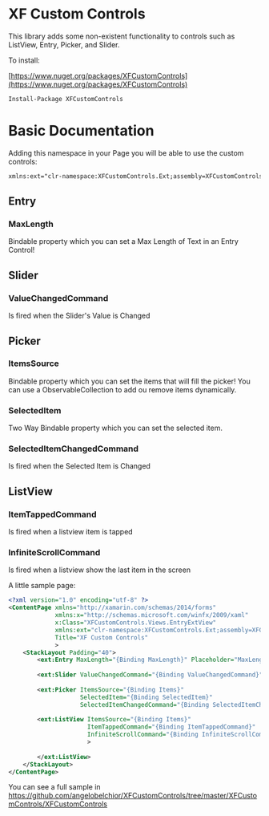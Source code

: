 # XF Custom Controls

This library adds some non-existent functionality to controls such as ListView, Entry, Picker, and Slider.

To install:

[https://www.nuget.org/packages/XFCustomControls](https://www.nuget.org/packages/XFCustomControls)

```
Install-Package XFCustomControls 
```

# Basic Documentation


Adding this namespace in your Page you will be able to use the custom controls:

```xml
xmlns:ext="clr-namespace:XFCustomControls.Ext;assembly=XFCustomControls.Ext"
```

## Entry
### MaxLength 
Bindable property which you can set a Max Length of Text in an Entry Control!


## Slider
### ValueChangedCommand 
Is fired when the Slider's Value is Changed

## Picker
### ItemsSource
Bindable property which you can set the items that will fill the picker!
You can use a ObservableCollection to add ou remove items dynamically.

### SelectedItem
Two Way Bindable property which you can set the selected item. 

### SelectedItemChangedCommand
Is fired when the Selected Item is Changed

## ListView
### ItemTappedCommand
Is fired when a listview item is tapped

### InfiniteScrollCommand
Is fired when a listview show the last item in the screen

A little sample page:

```xml
<?xml version="1.0" encoding="utf-8" ?>
<ContentPage xmlns="http://xamarin.com/schemas/2014/forms"
             xmlns:x="http://schemas.microsoft.com/winfx/2009/xaml"
             x:Class="XFCustomControls.Views.EntryExtView"
             xmlns:ext="clr-namespace:XFCustomControls.Ext;assembly=XFCustomControls.Ext"
             Title="XF Custom Controls"
             >
    <StackLayout Padding="40">
        <ext:Entry MaxLength="{Binding MaxLength}" Placeholder="MaxLength" Text="1234" />
        
        <ext:Slider ValueChangedCommand="{Binding ValueChangedCommand}" />
        
        <ext:Picker ItemsSource="{Binding Items}" 
                    SelectedItem="{Binding SelectedItem}"
                    SelectedItemChangedCommand="{Binding SelectedItemChangedCommand}" />
        
        <ext:ListView ItemsSource="{Binding Items}" 
                      ItemTappedCommand="{Binding ItemTappedCommand}"
                      InfiniteScrollCommand="{Binding InfiniteScrollCommand}"
                      >
            
        </ext:ListView>
    </StackLayout>    
</ContentPage>
```

You can see a full sample in https://github.com/angelobelchior/XFCustomControls/tree/master/XFCustomControls/XFCustomControls
